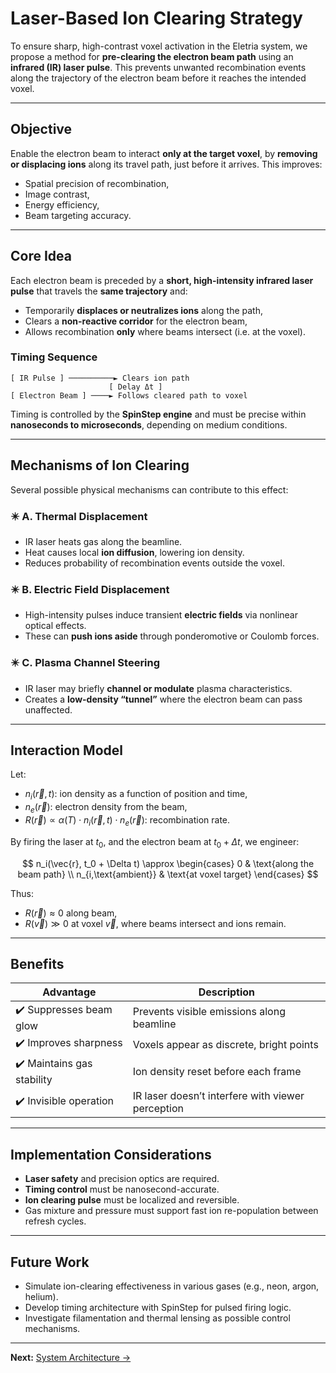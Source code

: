 # Laser-Based Ion Clearing Strategy

To ensure sharp, high-contrast voxel activation in the Eletria system, we propose a method for **pre-clearing the electron beam path** using an **infrared (IR) laser pulse**. This prevents unwanted recombination events along the trajectory of the electron beam before it reaches the intended voxel.

---

## Objective

Enable the electron beam to interact **only at the target voxel**, by **removing or displacing ions** along its travel path, just before it arrives. This improves:

- Spatial precision of recombination,
- Image contrast,
- Energy efficiency,
- Beam targeting accuracy.

---

## Core Idea

Each electron beam is preceded by a **short, high-intensity infrared laser pulse** that travels the **same trajectory** and:

- Temporarily **displaces or neutralizes ions** along the path,
- Clears a **non-reactive corridor** for the electron beam,
- Allows recombination **only** where beams intersect (i.e. at the voxel).

### Timing Sequence

```text
[ IR Pulse ] ──────────► Clears ion path
                      [ Delay Δt ]
[ Electron Beam ] ────► Follows cleared path to voxel
````

Timing is controlled by the **SpinStep engine** and must be precise within **nanoseconds to microseconds**, depending on medium conditions.

---

## Mechanisms of Ion Clearing

Several possible physical mechanisms can contribute to this effect:

### ✴️ A. Thermal Displacement

* IR laser heats gas along the beamline.
* Heat causes local **ion diffusion**, lowering ion density.
* Reduces probability of recombination events outside the voxel.

### ✴️ B. Electric Field Displacement

* High-intensity pulses induce transient **electric fields** via nonlinear optical effects.
* These can **push ions aside** through ponderomotive or Coulomb forces.

### ✴️ C. Plasma Channel Steering

* IR laser may briefly **channel or modulate** plasma characteristics.
* Creates a **low-density “tunnel”** where the electron beam can pass unaffected.

---

## Interaction Model

Let:

* $n_i(\vec{r}, t)$: ion density as a function of position and time,
* $n_{e}(\vec{r})$: electron density from the beam,
* $R(\vec{r}) \propto \alpha(T) \cdot n_i(\vec{r}, t) \cdot n_e(\vec{r})$: recombination rate.

By firing the laser at $t_0$, and the electron beam at $t_0 + \Delta t$, we engineer:

$$
n_i(\vec{r}, t_0 + \Delta t) \approx
\begin{cases}
0 & \text{along the beam path} \\
n_{i,\text{ambient}} & \text{at voxel target}
\end{cases}
$$

Thus:

* $R(\vec{r}) \approx 0$ along beam,
* $R(\vec{v}) \gg 0$ at voxel $\vec{v}$, where beams intersect and ions remain.

---

## Benefits

| Advantage                  | Description                                       |
| -------------------------- | ------------------------------------------------- |
| ✔️ Suppresses beam glow    | Prevents visible emissions along beamline         |
| ✔️ Improves sharpness      | Voxels appear as discrete, bright points          |
| ✔️ Maintains gas stability | Ion density reset before each frame               |
| ✔️ Invisible operation     | IR laser doesn’t interfere with viewer perception |

---

## Implementation Considerations

* **Laser safety** and precision optics are required.
* **Timing control** must be nanosecond-accurate.
* **Ion clearing pulse** must be localized and reversible.
* Gas mixture and pressure must support fast ion re-population between refresh cycles.

---

## Future Work

* Simulate ion-clearing effectiveness in various gases (e.g., neon, argon, helium).
* Develop timing architecture with SpinStep for pulsed firing logic.
* Investigate filamentation and thermal lensing as possible control mechanisms.

---

**Next:** [System Architecture →](04_architecture.md)

```
